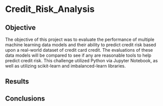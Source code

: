 # Credit_Risk_Analysis
## Objective
The objective of this project was to evaluate the performance of multiple machine learning data models and their ability to predict credit risk based upon a real-world dataset of credit card credit. The evaluations of these data models will be compared to see if any are reasonable tools to help predict credit risk. This challenge utilized Python via Jupyter Notebook, as well as utilizing scikit-learn and imbalanced-learn libraries.

## Results


## Conclusions

